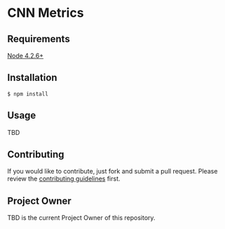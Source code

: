 # CNN Metrics

## Requirements

[Node 4.2.6+](https://npmjs.org)


## Installation

```shell
$ npm install
```


## Usage

TBD


## Contributing

If you would like to contribute, just fork and submit a pull request.  Please
review the [contributing guidelines](./CONTRIBUTING.md)
first.


## Project Owner

TBD is the current Project Owner of this repository.
